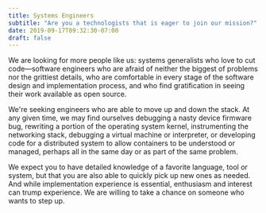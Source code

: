 ```yaml
---
title: Systems Engineers
subtitle: "Are you a technologists that is eager to join our mission?"
date: 2019-09-17T09:32:30-07:00
draft: false
---
```


We are looking for more people like us: systems generalists who love to cut 
code—software engineers who are afraid of neither the biggest of problems nor 
the grittiest details, who are comfortable in every stage of the software 
design and implementation process, and who find gratification in seeing their 
work available as open source. 

We're seeking engineers who are able to move up 
and down the stack. At any given time, we may find ourselves debugging a nasty 
device firmware bug, rewriting a portion of the operating system kernel, 
instrumenting the networking stack, debugging a virtual machine or interpreter, 
or developing code for a distributed system to allow containers to be 
understood or managed, perhaps all in the same day or as part of the same 
problem. 

We expect you to have detailed knowledge of a favorite language, 
tool or system, but that you are also able to quickly pick up new ones as needed. 
And while implementation experience is essential, enthusiasm and interest 
can trump experience. We are willing to take a chance on someone who wants to 
step up.
